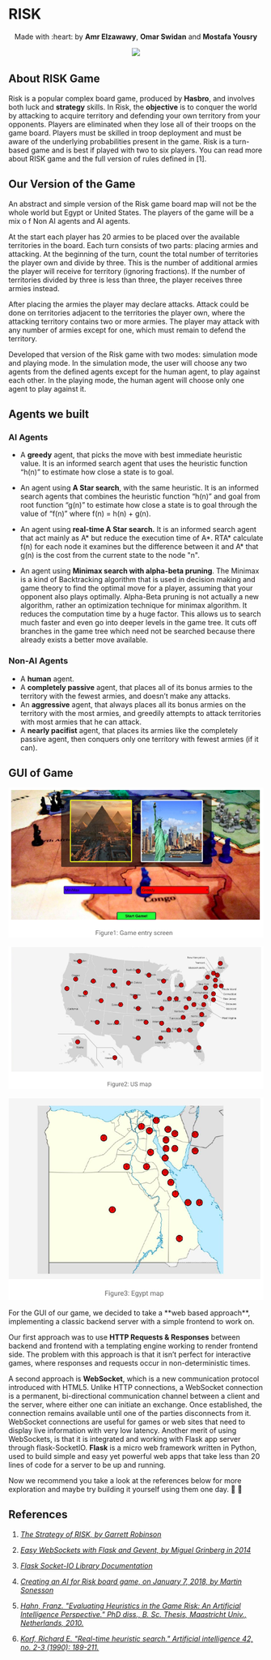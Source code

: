 # RISK
<p align='center'>Made with :heart: by <b>Amr Elzawawy</b>, <b>Omar Swidan</b> and <b>Mostafa Yousry</b></p>

<p align='center'> <img src='https://images-na.ssl-images-amazon.com/images/I/51xis6CpkxL._AC_.jpg'/></p>

## About RISK Game
Risk is a popular complex board game, produced by **Hasbro**, and involves both luck and
**strategy** skills. In Risk, the **objective** is to conquer the world by attacking to acquire
territory and defending your own territory from your opponents. Players are eliminated
when they lose all of their troops on the game board. Players must be skilled in troop
deployment and must be aware of the underlying probabilities present in the game. Risk
is a turn-based game and is best if played with two to six players.
You can read more about RISK game and the full version of rules defined in [1].

## Our Version of the Game
An abstract and simple version of the Risk game board map will not be the whole world
but Egypt or United States. The players of the game will be a mix o f Non AI agents and
AI agents.

At the start each player has 20 armies to be placed over the available territories in the
board. Each turn consists of two parts: placing armies and attacking. At the beginning
of the turn, count the total number of territories the player own and divide by three.
This is the number of additional armies the player will receive for territory (ignoring
fractions). If the number of territories divided by three is less than three, the player
receives three armies instead.

After placing the armies the player may declare attacks. Attack could be done on
territories adjacent to the territories the player own, where the attacking territory
contains two or more armies. The player may attack with any number of armies except
for one, which must remain to defend the territory.

Developed that version of the Risk game with two modes: simulation mode
and playing mode. In the simulation mode, the user will choose any two agents from
the defined agents except for the human agent, to play against each other. In the
playing mode, the human agent will choose only one agent to play against it.

## Agents we built
### AI Agents 
- A **greedy** agent, that picks the move with best immediate heuristic value. It is an informed search agent that uses the heuristic function “h(n)” to estimate how close a state is to goal.

- An agent using **A Star search**, with the same heuristic. It is an informed search agents that combines the heuristic function “h(n)” and goal from root function “g(n)” to estimate how close a state is to goal through the value of ​“f(n)”
where f(n) = h(n) + g(n).

- An agent using **real-time A Star search.** It is an informed search agent that act mainly as A* but reduce the execution time of A*. RTA* calculate f(n) for each node it examines but the difference between it and A* that g(n) is the cost from the current state to the node "n".

- An agent using **Minimax search with alpha-beta pruning**. The Minimax is a kind of Backtracking algorithm that is used in decision making and game theory to find the optimal move for a player, assuming that your opponent also plays
optimally. Alpha-Beta pruning is not actually a new algorithm, rather an optimization
technique for minimax algorithm. It reduces the computation time by a huge factor. This
allows us to search much faster and even go into deeper levels in the game tree. It cuts
off branches in the game tree which need not be searched because there already exists
a better move available.


### Non-AI Agents
- A **human** agent.
- A **completely passive** agent, that places all of its bonus armies to the territory with the fewest armies, and doesn’t make any attacks.
- An **aggressive** agent, that always places all its bonus armies on the territory with
the most armies, and greedily attempts to attack territories with most armies that
he can attack.
- A **nearly pacifist** agent, that places its armies like the completely passive agent,
then conquers only one territory with fewest armies (if it can).

## GUI of Game
<p align='center'><img src='./screenshots/game_entry.png'/></p>
<p align='center'><img src='./screenshots/us_map.png'/></p>
<p align='center'><img src='./screenshots/egy_map.png'/></p>
For the GUI of our game, we decided to take a **web based approach**, implementing a
classic backend server with a simple frontend to work on.

Our first approach was to use **HTTP Requests & Responses** between backend and
frontend with a templating engine working to render frontend side. The problem with
this approach is that it isn’t perfect for interactive games, where responses and
requests occur in non-deterministic times.

A second approach is **WebSocket**, which is a new communication protocol
introduced with HTML5. Unlike HTTP connections, a WebSocket connection is a
permanent, bi-directional communication channel between a client and the server,
where either one can initiate an exchange.
Once established, the connection remains available until one of the parties
disconnects from it. WebSocket connections are useful for games or web sites that
need to display live information with very low latency.
Another merit of using WebSockets, is that it is integrated and working with Flask
app server through flask-SocketIO.
**Flask** is a micro web framework written in Python, used to build simple and easy yet
powerful web apps that take less than 20 lines of code for a server to be up and
running.

Now we recommend you take a look at the references below for more exploration and maybe try building it yourself using them one day. :closed_book: :green_book:


## References

1. *[The Strategy of RISK, by Garrett Robinson](http://web.mit.edu/sp.268/www/risk.pdf)*

2. *[Easy WebSockets with Flask and Gevent, by Miguel Grinberg in 2014](https://blog.miguelgrinberg.com/post/easy-websockets-with-flask-and-gevent)*

3. *[Flask Socket-IO Library Documentation](https://flask-socketio.readthedocs.io/en/latest/)*

4. *[Creating an AI for Risk board game, on January 7, 2018, by Martin Sonesson](https://martinsonesson.wordpress.com/2018/01/07/creating-an-ai-for-risk-board-game/)*

5. *[Hahn, Franz. "Evaluating Heuristics in the Game Risk: An Artificial Intelligence Perspective." PhD diss., B. Sc. Thesis, Maastricht Univ., Netherlands, 2010.](https://project.dke.maastrichtuniversity.nl/games/files/bsc/Hahn_Bsc-paper.pdf)*

6. *[Korf, Richard E. "Real-time heuristic search." Artificial intelligence 42, no. 2-3 (1990): 189-211.](https://www.sciencedirect.com/science/article/abs/pii/0004370290900544)*
